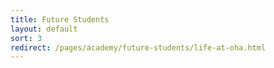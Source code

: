 ```yaml
---
title: Future Students
layout: default
sort: 3
redirect: /pages/academy/future-students/life-at-oha.html
---
```

